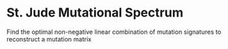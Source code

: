 <!-- dx-header -->
# St. Jude Mutational Spectrum

Find the optimal non-negative linear combination of mutation signatures to
reconstruct a mutation matrix
<!-- /dx-header -->
